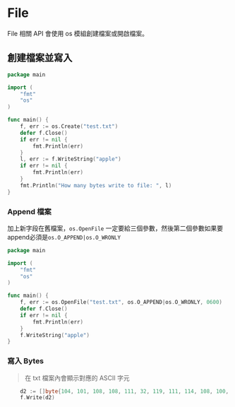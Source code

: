 # File

File 相關 API 會使用 os 模組創建檔案或開啟檔案。

## 創建檔案並寫入

```go
package main

import (
	"fmt"
	"os"
)

func main() {
	f, err := os.Create("test.txt")
	defer f.Close()
	if err != nil {
		fmt.Println(err)
	}
	l, err := f.WriteString("apple")
	if err != nil {
		fmt.Println(err)
	}
	fmt.Println("How many bytes write to file: ", l)
}
```

### Append 檔案

加上新字段在舊檔案，`os.OpenFile` 一定要給三個參數，然後第二個參數如果要append必須是`os.O_APPEND|os.O_WRONLY`

```go
package main

import (
	"fmt"
	"os"
)

func main() {
	f, err := os.OpenFile("test.txt", os.O_APPEND|os.O_WRONLY, 0600)
	defer f.Close()
	if err != nil {
		fmt.Println(err)
	}
	f.WriteString("apple")
}

```

### 寫入 Bytes

> 在 txt 檔案內會顯示對應的 ASCII 字元

```go
	d2 := []byte{104, 101, 108, 108, 111, 32, 119, 111, 114, 108, 100, 104, 101, 108, 108, 111}
	f.Write(d2)
```

